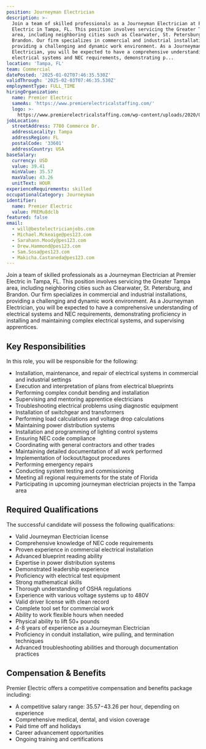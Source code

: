 ```yaml
---
position: Journeyman Electrician
description: >-
  Join a team of skilled professionals as a Journeyman Electrician at Premier
  Electric in Tampa, FL. This position involves servicing the Greater Tampa
  area, including neighboring cities such as Clearwater, St. Petersburg, and
  Brandon. Our firm specializes in commercial and industrial installations,
  providing a challenging and dynamic work environment. As a Journeyman
  Electrician, you will be expected to have a comprehensive understanding of
  electrical systems and NEC requirements, demonstrating p...
location: 'Tampa, FL'
team: Commercial
datePosted: '2025-01-02T07:46:35.530Z'
validThrough: '2025-02-03T07:46:35.530Z'
employmentType: FULL_TIME
hiringOrganization:
  name: Premier Electric
  sameAs: 'https://www.premierelectricalstaffing.com/'
  logo: >-
    https://www.premierelectricalstaffing.com/wp-content/uploads/2020/05/Premier-Electrical-Staffing-logo.png
jobLocation:
  streetAddress: 7780 Commerce Dr.
  addressLocality: Tampa
  addressRegion: FL
  postalCode: '33601'
  addressCountry: USA
baseSalary:
  currency: USD
  value: 39.41
  minValue: 35.57
  maxValue: 43.26
  unitText: HOUR
experienceRequirements: skilled
occupationalCategory: Journeyman
identifier:
  name: Premier Electric
  value: PREMu8dclb
featured: false
email:
  - will@bestelectricianjobs.com
  - Michael.Mckeaige@pes123.com
  - Sarahann.Moody@pes123.com
  - Drew.Hammond@pes123.com
  - Sam.Sosa@pes123.com
  - Makicha.Castaneda@pes123.com
---
```




Join a team of skilled professionals as a Journeyman Electrician at Premier Electric in Tampa, FL. This position involves servicing the Greater Tampa area, including neighboring cities such as Clearwater, St. Petersburg, and Brandon. Our firm specializes in commercial and industrial installations, providing a challenging and dynamic work environment. As a Journeyman Electrician, you will be expected to have a comprehensive understanding of electrical systems and NEC requirements, demonstrating proficiency in installing and maintaining complex electrical systems, and supervising apprentices. 

## Key Responsibilities
In this role, you will be responsible for the following:
- Installation, maintenance, and repair of electrical systems in commercial and industrial settings
- Execution and interpretation of plans from electrical blueprints
- Performing complex conduit bending and installation
- Supervising and mentoring apprentice electricians
- Troubleshooting electrical problems using diagnostic equipment
- Installation of switchgear and transformers
- Performing load calculations and voltage drop calculations
- Maintaining power distribution systems
- Installation and programming of lighting control systems
- Ensuring NEC code compliance
- Coordinating with general contractors and other trades
- Maintaining detailed documentation of all work performed
- Implementation of lockout/tagout procedures
- Performing emergency repairs
- Conducting system testing and commissioning
- Meeting all regional requirements for the state of Florida
- Participating in upcoming journeyman electrician projects in the Tampa area

## Required Qualifications
The successful candidate will possess the following qualifications:
- Valid Journeyman Electrician license
- Comprehensive knowledge of NEC code requirements
- Proven experience in commercial electrical installation
- Advanced blueprint reading ability
- Expertise in power distribution systems
- Demonstrated leadership experience
- Proficiency with electrical test equipment
- Strong mathematical skills
- Thorough understanding of OSHA regulations
- Experience with various voltage systems up to 480V
- Valid driver license with clean record
- Complete tool set for commercial work
- Ability to work flexible hours when needed
- Physical ability to lift 50+ pounds
- 4-8 years of experience as a Journeyman Electrician
- Proficiency in conduit installation, wire pulling, and termination techniques
- Advanced troubleshooting abilities and thorough documentation practices

## Compensation & Benefits
Premier Electric offers a competitive compensation and benefits package including:
- A competitive salary range: $35.57-$43.26 per hour, depending on experience
- Comprehensive medical, dental, and vision coverage
- Paid time off and holidays
- Career advancement opportunities
- Ongoing training and certifications
